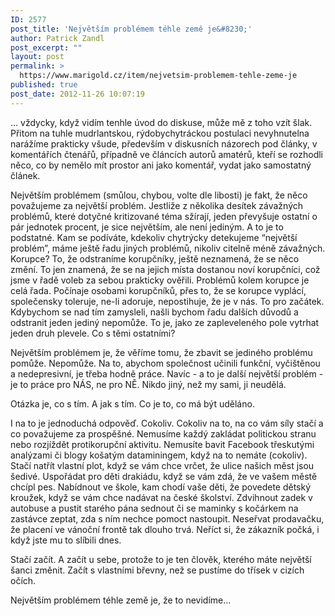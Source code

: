 ```yaml
---
ID: 2577
post_title: 'Největším problémem téhle země je&#8230;'
author: Patrick Zandl
post_excerpt: ""
layout: post
permalink: >
  https://www.marigold.cz/item/nejvetsim-problemem-tehle-zeme-je
published: true
post_date: 2012-11-26 10:07:19
---
```

… vždycky, když vidím tenhle úvod do diskuse, může mě z toho vzít šlak. Přitom na tuhle mudrlantskou, rýdobychytráckou postulaci nevyhnutelna narážíme prakticky všude, především v diskusních názorech pod články, v komentářích čtenářů, případně ve článcích autorů amatérů, kteří se rozhodli něco, co by nemělo mít prostor ani jako komentář, vydat jako samostatný článek. 

Největším problémem (smůlou, chybou, volte dle libosti) je fakt, že něco považujeme za největší problém. Jestliže z několika desítek závažných problémů, které dotyčné kritizované téma sžírají, jeden převyšuje ostatní o pár jednotek procent, je sice největším, ale není jediným. A to je to podstatné. Kam se podíváte, kdekoliv chytrýcky detekujeme “největší problém”, máme ještě řadu jiných problémů, nikoliv citelně méně závažných. Korupce? To, že odstraníme korupčníky, ještě neznamená, že se něco změní. To jen znamená, že se na jejich místa dostanou noví korupčníci, což jsme v řadě voleb za sebou prakticky ověřili. Problémů kolem korupce je celá řada. Počínaje osobami korupčníků, přes to, že se korupce vyplácí, společensky toleruje, ne-li adoruje, nepostihuje, že je v nás. To pro začátek. Kdybychom se nad tím zamysleli, našli bychom řadu dalších důvodů a odstranit jeden jediný nepomůže. To je, jako ze zapleveleného pole vytrhat jeden druh plevele. Co s těmi ostatními? 

Největším problémem je, že věříme tomu, že zbavit se jediného problému pomůže. Nepomůže. Na to, abychom společnost učinili funkční, vyčištěnou a nedepresivní, je třeba hodně práce. Navíc - a to je další největší problém - je to práce pro NÁS, ne pro NĚ. Nikdo jiný, než my sami, ji neudělá. 

Otázka je, co s tím. A jak s tím. Co je to, co má být uděláno. 

I na to je jednoduchá odpověď.  Cokoliv. Cokoliv na to, na co vám síly stačí a co považujeme za prospěšné. Nemusíme každý zakládat politickou stranu nebo rozjíždět protikorupční aktivitu. Nemusíte bavit Facebook třeskutými analýzami či blogy košatým dataminingem, když na to nemáte (cokoliv). Stačí natřít vlastní plot, když se vám chce vrčet, že ulice našich měst jsou šedivé. Uspořádat pro děti drakiádu, když se vám zdá, že ve vašem městě chcípl pes. Nabídnout ve škole, kam chodí vaše děti, že povedete dětský kroužek, když se vám chce nadávat na české školství. Zdvihnout zadek v autobuse a pustit starého pána sednout či se maminky s kočárkem na zastávce zeptat, zda s ním nechce pomoct nastoupit. Neseřvat prodavačku, že placení ve vánoční frontě tak dlouho trvá. Neříct si, že zákazník počká, i když jste mu to slíbili dnes. 

Stačí začít. A začít u sebe, protože to je ten člověk, kterého máte největší šanci změnit. Začít s vlastními břevny, než se pustíme do třísek v cizích očích. 

Největším problémem téhle země je, že to nevidíme...